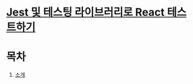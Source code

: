 # [Jest 및 테스팅 라이브러리로 React 테스트하기](https://www.udemy.com/course/jest-testing-library/)

# 목차
1. [소개](./section_1.md)
